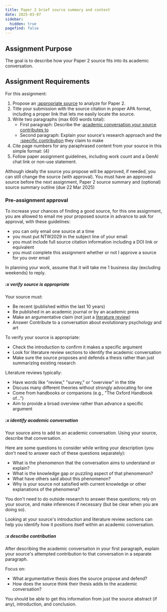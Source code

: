 ```yaml
---
title: Paper 2 brief source summary and context
date: 2025-03-07
sidebar:
  hidden: true
pagefind: false
---
```


## Assignment Purpose

The goal is to describe how your Paper 2 source fits into its academic conversation.

## Assignment Requirements

For this assignment:

1. Propose an [:appropriate source](#x-verify-source-is-appropriate) to analyze for Paper 2.
2. Title your submission with the source citation in proper APA format, including a proper link that lets me easily locate the source.
3. Write two paragraphs (max 600 words total):
   - First paragraph: Describe the :[academic conversation your source contributes to](#x-identify-academic-conversation)
   - Second paragraph: Explain your source's research approach and the [:specific contribution](#x-describe-contribution) they claim to make
4. Cite page numbers for any paraphrased content from your source in this simple format: (4)
5. Follow paper assignment guidelines, including work count and a GenAI chat link or non-use statement.

Although ideally the source you propose will be approved, if needed, you can still change the source (with approval). You must have an approved source before the next assignment, Paper 2 source summary and (optional) source summary outline (due 22 Mar 2025)

### Pre-assignment approval

To increase your chances of finding a good source, for this one assignment, you are allowed to email me your proposed source in advance to ask for approval, with these guidelines:

- you can only email one source at a time
- you must put NTW2029 in the subject line of your email
- you must include full source citation information including a DOI link or equivalent
- you must complete this assignment whether or not I approve a source for you over email

In planning your work, assume that it will take me 1 business day (excluding weekends) to reply.

##### :x verify source is appropriate

Your source must:

- Be recent (published within the last 10 years)
- Be published in an academic journal or by an academic press
- Make an argumentative claim (not just a [literature review](/course-ntw2029/resources/writing/in-class/literature-reviews))
- Answer Contribute to a conversation about evolutionary psychology and art

To verify your source is appropriate:

- Check the introduction to confirm it makes a specific argument
- Look for literature review sections to identify the academic conversation
- Make sure the source proposes and defends a thesis rather than just summarizing existing research

Literature reviews typically:

- Have words like "review," "survey," or "overview" in the title
- Discuss many different theories without strongly advocating for one
- Come from handbooks or companions (e.g., "The Oxford Handbook of...")
- Aim to provide a broad overview rather than advance a specific argument

##### :x identify academic conversation

Your source aims to add to an academic conversation. Using your source, describe that conversation.

Here are some questions to consider while writing your description (you don't need to answer each of these questions separately):

- What is the phenomenon that the conversation aims to understand or explain?
- What is the knowledge gap or puzzling aspect of that phenomenon?
- What have others said about this phenomenon?
- Why is your source not satisfied with current knowledge or other explanations of the phenomena?

You don't need to do outside research to answer these questions; rely on your source, and make inferences if necessary (but be clear when you are doing so).

Looking at your source's introduction and literature review sections can help you identify how it positions itself within an academic conversation.

##### :x describe contribution

After describing the academic conversation in your first paragraph, explain your source's attempted contribution to that conversation in a separate paragraph.

Focus on:

- What argumentative thesis does the source propose and defend?
- How does the source think their thesis adds to the academic conversation?

You should be able to get this information from just the source abstract (if any), introduction, and conclusion.
